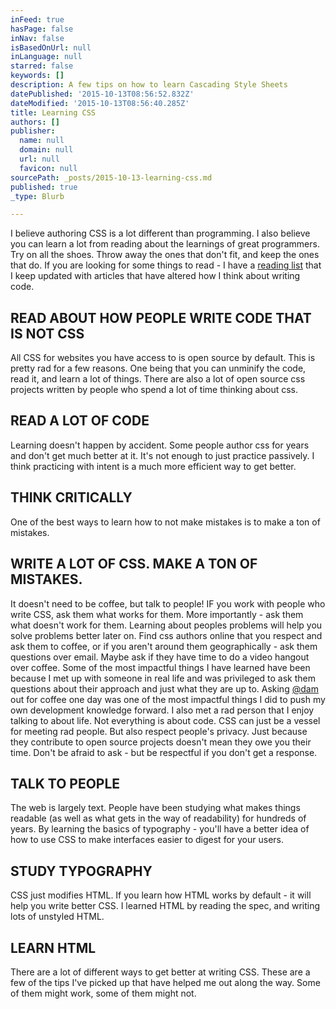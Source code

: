 ```yaml
---
inFeed: true
hasPage: false
inNav: false
isBasedOnUrl: null
inLanguage: null
starred: false
keywords: []
description: A few tips on how to learn Cascading Style Sheets
datePublished: '2015-10-13T08:56:52.832Z'
dateModified: '2015-10-13T08:56:40.285Z'
title: Learning CSS
authors: []
publisher:
  name: null
  domain: null
  url: null
  favicon: null
sourcePath: _posts/2015-10-13-learning-css.md
published: true
_type: Blurb

---
```

I believe authoring CSS is a lot different than programming. I also believe you can learn a lot from reading about the learnings of great programmers. Try on all the shoes. Throw away the ones that don't fit, and keep the ones that do. If you are looking for some things to read - I have a [reading list][0] that I keep updated with articles that have altered how I think about writing code.

## READ ABOUT HOW PEOPLE WRITE CODE THAT IS NOT CSS

All CSS for websites you have access to is open source by default. This is pretty rad for a few reasons. One being that you can unminify the code, read it, and learn a lot of things. There are also a lot of open source css projects written by people who spend a lot of time thinking about css.

## READ A LOT OF CODE

Learning doesn't happen by accident. Some people author css for years and don't get much better at it. It's not enough to just practice passively. I think practicing with intent is a much more efficient way to get better.

## THINK CRITICALLY

One of the best ways to learn how to not make mistakes is to make a ton of mistakes.

## WRITE A LOT OF CSS. MAKE A TON OF MISTAKES.

It doesn't need to be coffee, but talk to people! IF you work with people who write CSS, ask them what works for them. More importantly - ask them what doesn't work for them. Learning about peoples problems will help you solve problems better later on. Find css authors online that you respect and ask them to coffee, or if you aren't around them geographically - ask them questions over email. Maybe ask if they have time to do a video hangout over coffee. Some of the most impactful things I have learned have been because I met up with someone in real life and was privileged to ask them questions about their approach and just what they are up to. Asking [@dam][1] out for coffee one day was one of the most impactful things I did to push my own development knowledge forward. I also met a rad person that I enjoy talking to about life. Not everything is about code. CSS can just be a vessel for meeting rad people. But also respect people's privacy. Just because they contribute to open source projects doesn't mean they owe you their time. Don't be afraid to ask - but be respectful if you don't get a response.

## TALK TO PEOPLE

The web is largely text. People have been studying what makes things readable (as well as what gets in the way of readability) for hundreds of years. By learning the basics of typography - you'll have a better idea of how to use CSS to make interfaces easier to digest for your users.

## STUDY TYPOGRAPHY

CSS just modifies HTML. If you learn how HTML works by default - it will help you write better CSS. I learned HTML by reading the spec, and writing lots of unstyled HTML.

## LEARN HTML

There are a lot of different ways to get better at writing CSS. These are a few of the tips I've picked up that have helped me out along the way. Some of them might work, some of them might not.

[0]: http://mrmrs.cc/reading
[1]: http://twitter.com/dam